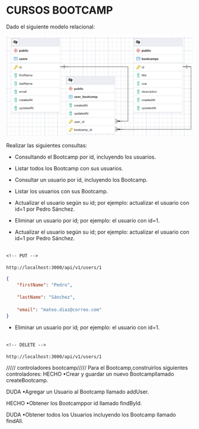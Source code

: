 # CURSOS BOOTCAMP

Dado el siguiente modelo relacional:

![db](./public/db.png)

Realizar las siguientes consultas:

- Consultando el Bootcamp por id, incluyendo los usuarios.

- Listar todos los Bootcamp con sus usuarios.

- Consultar un usuario por id, incluyendo los Bootcamp.

- Listar los usuarios con sus Bootcamp.

- Actualizar el usuario según su id; por ejemplo: actualizar el usuario con id=1 por Pedro Sánchez.

- Eliminar un usuario por id; por ejemplo: el usuario con id=1.

* Actualizar el usuario según su id; por ejemplo: actualizar el usuario con id=1 por Pedro Sánchez.

```http

<!-- PUT -->

http://localhost:3000/api/v1/users/1

```

```json
{
	"firstName": "Pedro",

	"lastName": "Sánchez",

	"email": "mateo.diaz@correo.com"
}
```

- Eliminar un usuario por id; por ejemplo: el usuario con id=1.

```http

<!-- DELETE -->

http://localhost:3000/api/v1/users/1

```

///// controladores bootcamp/////
Para el Bootcamp,construirlos siguientes controladores:
HECHO •Crear y guardar un nuevo Bootcampllamado createBootcamp.

DUDA •Agregar un Usuario al Bootcamp llamado addUser.

HECHO •Obtener los Bootcamppor id llamado findById.

DUDA •Obtener todos los Usuarios incluyendo los Bootcamp llamado findAll.
